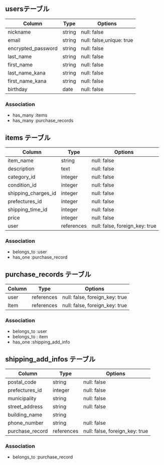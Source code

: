 ## usersテーブル

| Column                | Type       | Options                  |
| --------------------- | ---------- | -------------------------|
| nickname              | string     | null: false              |
| email                 | string     | null: false,unique: true |
| encrypted_password    | string     | null: false              |
| last_name             | string     | null: false              |
| first_name            | string     | null: false              |
| last_name_kana        | string     | null: false              |
| first_name_kana       | string     | null: false              |
| birthday              | date       | null: false              |

### Association
- has_many :items
- has_many :purchase_records

## items テーブル

| Column              | Type       | Options                        |
| ------------------- | ---------- |--------------------------------|
| item_name           | string     | null: false                    |
| description         | text       | null: false                    |
| category_id         | integer    | null: false                    |
| condition_id        | integer    | null: false                    |
| shipping_charges_id | integer    | null: false                    |
| prefectures_id      | integer    | null: false                    |
| shipping_time_id    | integer    | null: false                    |
| price               | integer    | null: false                    |
| user                | references | null: false, foreign_key: true |


### Association
- belongs_to :user
- has_one :purchase_record

## purchase_records テーブル

| Column       | Type       | Options                        |
| ------------ | ---------- | -------------------------------|
| user         | references | null: false, foreign_key: true |
| Item         | references | null: false, foreign_key: true |

### Association
- belongs_to :user
- belongs_to : item
- has_one :shipping_add_info

## shipping_add_infos テーブル

| Column                | Type       | Options                        |
| --------------------- | ---------- |--------------------------------|
| postal_code           | string     | null: false                    |
| prefectures_id        | integer    | null: false                    |
| municipality          | string     | null: false                    |
| street_address        | string     | null: false                    |
| building_name         | string     |                                |
| phone_number          | string     | null: false                    |
| purchase_record       | references | null: false, foreign_key: true |


### Association
- belongs_to :purchase_record